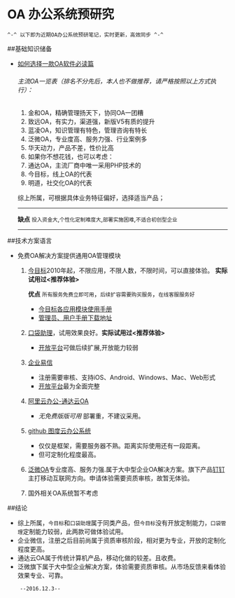 # OA 办公系统预研究

	^-^ 以下即为近期OA办公系统预研笔记，实时更新，高效同步 ^-^
	

##基础知识储备

* [如何选择一款OA软件必读篇](http://mp.weixin.qq.com/s?__biz=MzA3MTYzMjUwMQ==&mid=200306820&idx=1&sn=7563d5da3cbdb19fcb42dd98632783f0#rd)
	
	###### 主流OA一览表（排名不分先后，本人也不做推荐，请严格按照以上方式执行）：
	1. 金和OA，精确管理扬天下，协同OA一团糟
	2. 致远OA，有实力，渠道强，新版V5有质的提升
	3. 蓝凌OA，知识管理有特色，管理咨询有特长
	4. 泛微OA，专业度高、服务力强、行业案例多
	5. 华天动力，产品不差，性价比高
	6. 如果你不想花钱，也可以考虑：
	7. 通达OA，主流厂商中唯一采用PHP技术的
	8. 今目标，线上OA的代表
	9. 明道，社交化OA的代表

	综上所属，可根据具体业务特征偏好，选择适当产品；
	***
	**缺点** `投入资金大`,`个性化定制难度大`,`部署实施困难`,`不适合初创型企业`
	***

##技术方案语言

* 免费OA解决方案提供通用OA管理模块
	1. [今目标](http://www.jingoal.com/index.html)2010年起，不限应用，不限人数，不限时间，可以直接体验。	**实际试用过<推荐体验>**

		**优点** `所有服务免费立即可用`，`后续扩容需要购买服务`，`在线客服服务好`
		- [今目标各应用模块使用手册](https://web.jingoal.com/link/6h2)
		- [管理员、用户手册下载地址](https://web.jingoal.com/webcd/link/IavhmPJGNYi.do)
	2. [口袋助理](http://www.kd77.cn/)，试用效果良好。**实际试用过<推荐体验>**
		- [开放平台](http://www.kd77.cn/api.html)可做后续扩展,开放能力较弱
	3. [企业易信](https://qiye.yixin.im/)
		- 注册需要审核、支持iOS、Android、Windows、Mac、Web形式
		- [开放平台](https://open.qiye.yixin.im/)最为全面完整
	4. [阿里云办公-通达云OA](https://market.aliyun.com/products/56778013/cmdd010489.html?spm=5176.7848237.353949.3.XWmtwI#sku=yuncode448900003)
		- *无免费版版可用* 部署重，不建议采用。
	5. [github 图度云办公系统](https://github.com/OrayDev/tudu-web)
		- 仅仅是框架，需要服务器不熟。距离实际使用还有一段距离。
		- 但可定制化程度最高。
	6. [泛微OA](http://www.weaver.com.cn/e8/?source=15&kw=2-1)专业度高、服务力强.属于大中型企业OA解决方案。旗下产品[钉钉](http://www.weaver.com.cn/e8/dingding.html?source=15&kw=2-1)主打移动互联网方向。申请体验需要资质审核，故暂无体验。
	7. 国外相关OA系统暂不考虑

##结论
- 综上所属，`今目标`和`口袋助理`属于同类产品，但`今目标`没有开放定制能力，`口袋管理`定制能力较弱，此两款可做体验试用。
- 企业微信，注册之后目前尚属于资质审核阶段，相对更为专业，开放的定制化程度更高。
- 通达云OA属于传统计算机产品，移动化做的较差。且收费。
- 泛微旗下属于大中型企业解决方案，体验需要资质审核。从市场反馈来看体验效果专业、可靠。


```
	--2016.12.3--